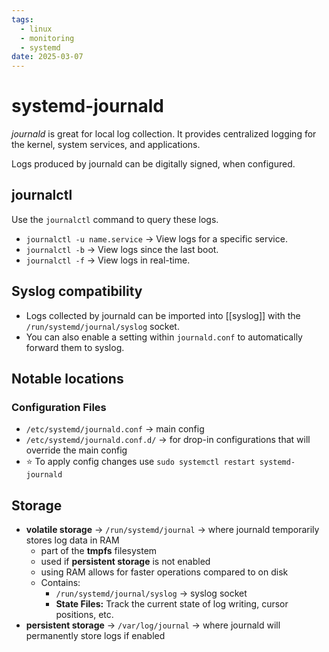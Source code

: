 ```yaml
---
tags:
  - linux
  - monitoring
  - systemd
date: 2025-03-07
---
```

# systemd-journald
*journald* is great for local log collection. It provides centralized logging for the kernel, system services, and applications.

Logs produced by journald can be digitally signed, when configured.

## journalctl
Use the `journalctl` command to query these logs.

- `journalctl -u name.service` → View logs for a specific service.
- `journalctl -b` → View logs since the last boot.
- `journalctl -f` → View logs in real-time.

## Syslog compatibility
- Logs collected by journald can be imported into [[syslog]] with the `/run/systemd/journal/syslog` socket.
- You can also enable a setting within `journald.conf` to automatically forward them to syslog.


## Notable locations

### Configuration Files

- `/etc/systemd/journald.conf` → main config
- `/etc/systemd/journald.conf.d/` → for drop-in configurations that will override the main config
- ⭐ To apply config changes use `sudo systemctl restart systemd-journald
`

## Storage

- **volatile storage** → `/run/systemd/journal` → where journald temporarily stores log data in RAM
	- part of the **tmpfs** filesystem
	- used if **persistent storage** is not enabled
	- using RAM allows for faster operations compared to on disk
	- Contains:
		- `/run/systemd/journal/syslog` → syslog socket
		- **State Files:** Track the current state of log writing, cursor positions, etc.
- **persistent storage** → `/var/log/journal` → where journald will permanently store logs if enabled

